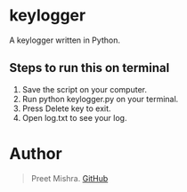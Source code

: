 # keylogger
A keylogger written in Python.

## Steps to run this on terminal

1. Save the script on your computer.  
2. Run python keylogger.py on your terminal. 
3. Press Delete key to exit.  
4. Open log.txt to see your log.

# Author
> Preet Mishra. [GitHub](https://github.com/preetmishra)
